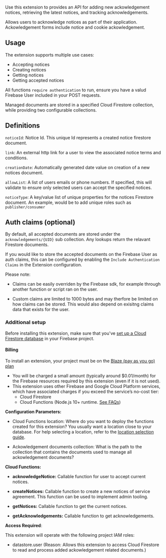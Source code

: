 Use this extension to provides an API for adding new ackowledgement notices, retrieving the latest notices, and tracking acknowledgements.

Allows users to acknowledge notices as part of their application. Ackowledgement forms include notice and cookie ackowledgement.

## Usage

The extension supports multiple use cases:

- Accepting notices
- Creating notices
- Getting notices
- Getting accepted notices

All functions `require authentication` to run, ensure you have a valud Firebase User included in your POST requests.

Managed documents are stored in a specified Cloud Firestore collection, while providing two configurable collections.

## Definitions

`noticeId`: Notice Id. This unique Id represents a created notice firestore document.

`link`: An external http link for a user to view the associated notice terms and conditions.

`creationDate`: Automatically generated date value on creation of a new notices document.

`allowList`: A list of users emails or phone numbers. If specified, this will validate to ensure only selected users can accept the specified notices.

`noticeType`: A key/value list of unique properties for the notices Firestore document. An example, would be to add unique roles such as `publisher/consumer`

## Auth claims (optional)

By default, all accepted documents are stored under the `acknowledgements/{UID}` sub collection. Any lookups return the relavant Firestore documents.

If you would like to store the accepted documents on the Firebase User as auth claims, this can be configured by enabling the `Include Authentication Claims` in the Extension configuration.

Please note:

- Claims can be easily overriden by the Firebase sdk, for example through another function or script ran on the user.

- Custom claims are limited to 1000 bytes and may therfore be limited on how claims can be stored. This would also depend on exisitng claims data that exists for the user.

### Additional setup

Before installing this extension, make sure that you've [set up a Cloud Firestore database](https://firebase.google.com/docs/firestore/quickstart) in your Firebase project.

#### Billing

To install an extension, your project must be on the [Blaze (pay as you go) plan](https://firebase.google.com/pricing)

- You will be charged a small amount (typically around $0.01/month) for the Firebase resources required by this extension (even if it is not used).
- This extension uses other Firebase and Google Cloud Platform services, which have associated charges if you exceed the service’s no-cost tier:
  - Cloud Firestore
  - Cloud Functions (Node.js 10+ runtime. [See FAQs](https://firebase.google.com/support/faq#extensions-pricing))

**Configuration Parameters:**

- Cloud Functions location: Where do you want to deploy the functions created for this extension? You usually want a location close to your database. For help selecting a location, refer to the [location selection guide](https://firebase.google.com/docs/functions/locations).

- Ackowledgement documents collection: What is the path to the collection that contains the documents used to manage all ackowledgement documents?

**Cloud Functions:**

- **acknowledgeNotice:** Callable function for user to accept current notices.

- **createNotices:** Callable function to create a new notices of service agreement. This function can be used to implement admin tooling.

- **getNotices:** Callable function to get the current notices.

- **getAcknowledgements:** Callable function to get acknowledgements.

**Access Required**:

This extension will operate with the following project IAM roles:

- datastore.user (Reason: Allows this extension to access Cloud Firestore to read and process added ackowledgement related documents.)
